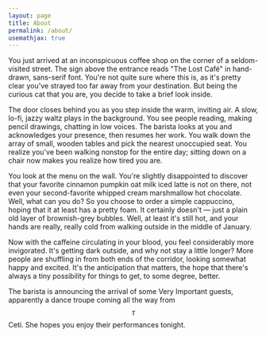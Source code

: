 ```yaml
---
layout: page
title: About
permalink: /about/
usemathjax: true
---
```


You just arrived at an inconspicuous coffee shop on the corner of a seldom-visited street. The sign above the entrance reads "The Lost Café" in hand-drawn, sans-serif font. You're not quite sure where this is, as it's pretty clear you've strayed too far away from your destination. But being the curious cat that you are, you decide to take a brief look inside.

The door closes behind you as you step inside the warm, inviting air. A slow, lo-fi, jazzy waltz plays in the background. You see people reading, making pencil drawings, chatting in low voices. The barista looks at you and acknowledges your presence, then resumes her work. You walk down the array of small, wooden tables and pick the nearest unoccupied seat. You realize you've been walking nonstop for the entire day; sitting down on a chair now makes you realize how tired you are.

You look at the menu on the wall. You're slightly disappointed to discover that your favorite cinnamon pumpkin oat milk iced latte is not on there, not even your second-favorite whipped cream marshmallow hot chocolate. Well, what can you do? So you choose to order a simple cappuccino, hoping that it at least has a pretty foam. It certainly doesn't –– just a plain old layer of brownish-grey bubbles. Well, at least it's still hot, and your hands are really, really cold from walking outside in the middle of January.

Now with the caffeine circulating in your blood, you feel considerably more invigorated. It's getting dark outside, and why not stay a little longer? More people are shuffling in from both ends of the corridor, looking somewhat happy and excited. It's the anticipation that matters, the hope that there's always a tiny possibility for things to get, to some degree, better. 

The barista is announcing the arrival of some Very Important guests, apparently a dance troupe coming all the way from $$\tau$$ Ceti. She hopes you enjoy their performances tonight.
